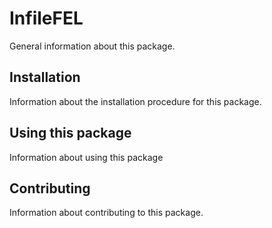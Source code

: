 # InfileFEL

General information about this package.

## Installation

Information about the installation procedure for this package.

## Using this package

Information about using this package

## Contributing

Information about contributing to this package.